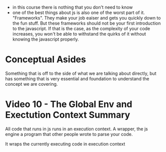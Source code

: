 - in this course there is nothing that you don't need to know
- one of the best things about js is also one of the worst part of it. "Frameworks". They make your job eaiser and gets you quickly down to the fun stuff. But these frameworks should not be your first introduction to the javascript. If that is the case, as the complexity of your code increases, you won't be able to withstand the quirks of it without knowing the javascript properly.

# Conceptual Asides

Something that is off to the side of what we are talking about directly, but has something that is very essential and foundation to understand the concept we are covering.

# Video 10 - The Global Env and Exectution Context Summary

All code that runs in js runs in an execution context. A wrapper, the js engine a program that other people wrote to parse your code.

It wraps the currently executing code in execution context
